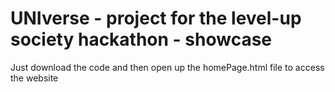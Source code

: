 # UNIverse - project for the level-up society hackathon - showcase

Just download the code and then open up the homePage.html file to access the website 

